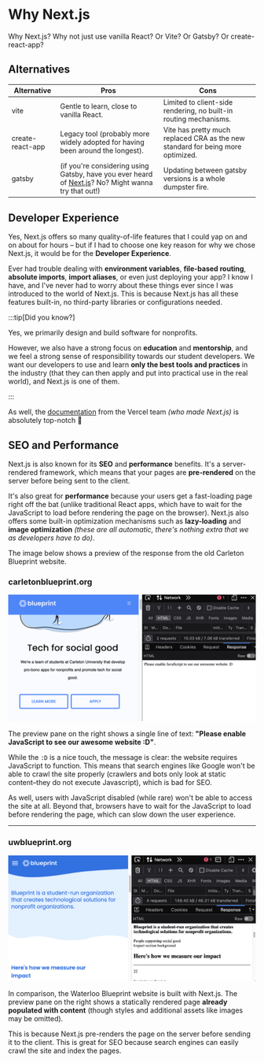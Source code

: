 # Why Next.js

Why Next.js? Why not just use vanilla React? Or Vite? Or Gatsby? Or create-react-app?

## Alternatives

| **Alternative**  | **Pros**                                                                                                                    | **Cons**                                                                        |
| ---------------- | --------------------------------------------------------------------------------------------------------------------------- | ------------------------------------------------------------------------------- |
| vite             | Gentle to learn, close to vanilla React.                                                                                    | Limited to client-side rendering, no built-in routing mechanisms.               |
| create-react-app | Legacy tool (probably more widely adopted for having been around the longest).                                              | Vite has pretty much replaced CRA as the new standard for being more optimized. |
| gatsby           | (if you're considering using Gatsby, have you ever heard of [Next.js](https://Next.js.org/)? No? Might wanna try that out!) | Updating between gatsby versions is a whole dumpster fire.                      |

## Developer Experience

Yes, Next.js offers so many quality-of-life features that I could yap on and on about for hours – but if I had to choose one key reason for why we chose Next.js, it would be for the **Developer Experience**.

Ever had trouble dealing with **environment variables**, **file-based routing**, **absolute imports**, **import aliases**, or even just deploying your app? I know I have, and I've never had to worry about these things ever since I was introduced to the world of Next.js. This is because Next.js has all these features built-in, no third-party libraries or configurations needed.

:::tip[Did you know?]

Yes, we primarily design and build software for nonprofits.

However, we also have a strong focus on **education** and **mentorship**, and we feel a strong sense of responsibility towards our student developers. We want our developers to use and learn **only the best tools and practices** in the industry (that they can then apply and put into practical use in the real world), and Next.js is one of them.

:::

As well, the [documentation](https://nextjs.org/docs) from the Vercel team _(who made Next.js)_ is absolutely top-notch 🤩

## SEO and Performance

Next.js is also known for its **SEO** and **performance** benefits. It's a server-rendered framework, which means that your pages are **pre-rendered** on the server before being sent to the client.

It's also great for **performance** because your users get a fast-loading page right off the bat (unlike traditional React apps, which have to wait for the JavaScript to load before rendering the page on the browser). Next.js also offers some built-in optimization mechanisms such as **lazy-loading** and **image optimization** _(these are all automatic, there's nothing extra that we as developers have to do)_.

The image below shows a preview of the response from the old Carleton Blueprint website.

### carletonblueprint.org

![Carleton Blueprint website response](./img/cublueprint.png)

The preview pane on the right shows a single line of text: **"Please enable JavaScript to see our awesome website :D"**.

While the `:D` is a nice touch, the message is clear: the website requires JavaScript to function. This means that search engines like Google won't be able to crawl the site properly (crawlers and bots only look at static content–they do not execute Javascript), which is bad for SEO.

As well, users with JavaScript disabled (while rare) won't be able to access the site at all. Beyond that, browsers have to wait for the JavaScript to load before rendering the page, which can slow down the user experience.

---

### uwblueprint.org

![Waterloo Blueprint website response](./img/uwblueprint.png)

In comparison, the Waterloo Blueprint website is built with Next.js. The preview pane on the right shows a statically rendered page **already populated with content** (though styles and additional assets like images may be omitted).

This is because Next.js pre-renders the page on the server before sending it to the client. This is great for SEO because search engines can easily crawl the site and index the pages.
